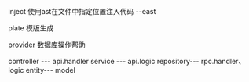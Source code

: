 
inject 使用ast在文件中指定位置注入代码
--east


plate 模版生成

[provider](plate/provider)
数据库操作帮助


controller --- api.handler
service --- api.logic
repository--- rpc.handler、logic
entity--- model
